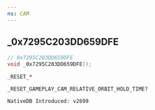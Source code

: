 ```yaml
---
ns: CAM 
---
```


## _0x7295C203DD659DFE

```c
// 0x7295C203DD659DFE 
void _0x7295C203DD659DFE();
```

```
_RESET_*

_RESET_GAMEPLAY_CAM_RELATIVE_ORBIT_HOLD_TIME?
```

```
NativeDB Introduced: v2699
```

